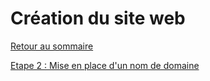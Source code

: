 # Création du site web


[Retour au sommaire](https://github.com/kevinguyodo/Linux-deuxieme-annee/blob/main/TP2/Plan.md)

[Etape 2 : Mise en place d'un nom de domaine](https://github.com/kevinguyodo/Linux-deuxieme-annee/blob/main/TP2/DNS.md)
